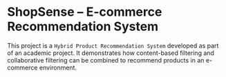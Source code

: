 # ShopSense – E-commerce Recommendation System

This project is a `Hybrid Product Recommendation System` developed as part of an academic project. It demonstrates how content-based filtering and collaborative filtering can be combined to recommend products in an e-commerce environment.
